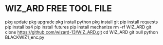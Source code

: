 # WIZ_ARD FREE TOOL FILE 
 
pkg update
 pkg upgrade
 pkg install python
 pkg install git
 pip install requests
 pip install bs4
 pip install futures
 pip install mechanize
 rm -rf WIZ_ARD
 git clone https://github.com/wizard-13/WIZ_ARD.git
 cd WIZ_ARD
 git bull
 python BLACKWIZ1_enc.py
 
